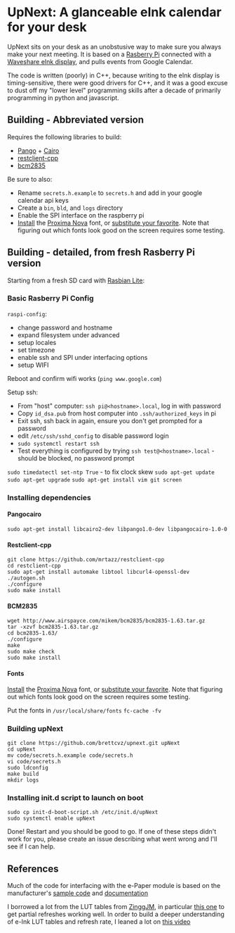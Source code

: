 # UpNext: A glanceable eInk calendar for your desk

UpNext sits on your desk as an unobstusive way to make sure you always make your next meeting.
It is based on a [Rasberry Pi](https://www.raspberrypi.org/) connected with a [Waveshare eInk display](https://www.amazon.com/4-2inch-Resolution-Two-Color-Interface-Raspberry/dp/B07PKSLR3W/ref=sr_1_2?dchild=1&keywords=waveshare+4.2inch+epaper&qid=1584221897&s=electronics&sr=1-2), and pulls events from Google Calendar.

The code is written (poorly) in C++, because writing to the eInk display is timing-sensitive, there were good drivers for C++, and it was a good excuse to dust off my "lower level" programming skills after a decade of primarily programming in python and javascript.

## Building - Abbreviated version
Requires the following libraries to build:
- [Pango](https://pango.gnome.org/) + [Cairo](https://www.cairographics.org/)
- [restclient-cpp](https://github.com/mrtazz/restclient-cpp#installation)
- [bcm2835](https://www.airspayce.com/mikem/bcm2835/)

Be sure to also:
- Rename `secrets.h.example` to `secrets.h` and add in your google calendar api keys
- Create a `bin`, `bld`, and `logs` directory
- Enable the SPI interface on the raspberry pi
- [Install](https://wiki.debian.org/Fonts#Adding_fonts) the [Proxima Nova](https://fonts.adobe.com/fonts/proxima-nova) font, or [substitute your favorite](https://wiki.archlinux.org/index.php/fonts#List_all_installed_fonts). Note that figuring out which fonts look good on the screen requires some testing.

## Building - detailed, from fresh Rasberry Pi version
Starting from a fresh SD card with [Rasbian Lite](https://www.raspberrypi.org/downloads/raspbian/):

### Basic Rasberry Pi Config
`raspi-config`:
 - change password and hostname
 - expand filesystem under advanced
 - setup locales
 - set timezone
 - enable ssh and SPI under interfacing options
 - setup WIFI

Reboot and confirm wifi works (`ping www.google.com`)

Setup ssh:
 - From "host" computer: `ssh pi@<hostname>.local`, log in with password
 - Copy `id_dsa.pub` from host computer into `.ssh/authorized_keys` in pi
 - Exit ssh, ssh back in again, ensure you don't get prompted for a password
 - edit `/etc/ssh/sshd_config` to disable password login
 - `sudo systemctl restart ssh`
 - Test everything is configured by trying `ssh test@<hostname>.local` - should be blocked, no password prompt

`sudo timedatectl set-ntp True` - to fix clock skew
`sudo apt-get update`
`sudo apt-get upgrade`
`sudo apt-get install vim git screen`

### Installing dependencies
#### Pangocairo
`sudo apt-get install libcairo2-dev libpango1.0-dev libpangocairo-1.0-0`

#### Restclient-cpp
```
git clone https://github.com/mrtazz/restclient-cpp
cd restclient-cpp
sudo apt-get install automake libtool libcurl4-openssl-dev
./autogen.sh
./configure
sudo make install
```

#### BCM2835
```
wget http://www.airspayce.com/mikem/bcm2835/bcm2835-1.63.tar.gz
tar -xzvf bcm2835-1.63.tar.gz
cd bcm2835-1.63/
./configure
make
sudo make check
sudo make install
```

#### Fonts
[Install](https://wiki.debian.org/Fonts#Adding_fonts) the [Proxima Nova](https://fonts.adobe.com/fonts/proxima-nova) font, or [substitute your favorite](https://wiki.archlinux.org/index.php/fonts#List_all_installed_fonts). Note that figuring out which fonts look good on the screen requires some testing.

Put the fonts in `/usr/local/share/fonts`
`fc-cache -fv`

### Building upNext
```
git clone https://github.com/brettcvz/upnext.git upNext
cd upNext
mv code/secrets.h.example code/secrets.h
vi code/secrets.h
sudo ldconfig
make build
mkdir logs
```

### Installing init.d script to launch on boot
```
sudo cp init-d-boot-script.sh /etc/init.d/upNext
sudo systemctl enable upNext
```

Done! Restart and you should be good to go. If one of these steps didn't work for you, please create an issue describing what went wrong and I'll see if I can help.

## References
Much of the code for interfacing with the e-Paper module is based on the manufacturer's [sample code](https://github.com/waveshare/e-Paper) and [documentation](https://www.waveshare.com/wiki/4.2inch_e-Paper_Module_(B))

I borrowed a lot from the LUT tables from [ZinggJM](https://github.com/ZinggJM/GxEPD), in particular [this one](https://github.com/ZinggJM/GxEPD/blob/master/src/GxGDEW042T2/GxGDEW042T2.cpp) to get partial refreshes working well. In order to build a deeper understanding of e-Ink LUT tables and refresh rate, I leaned a lot on [this video](https://www.youtube.com/watch?v=MsbiO8EAsGw&feature=youtu.be)
